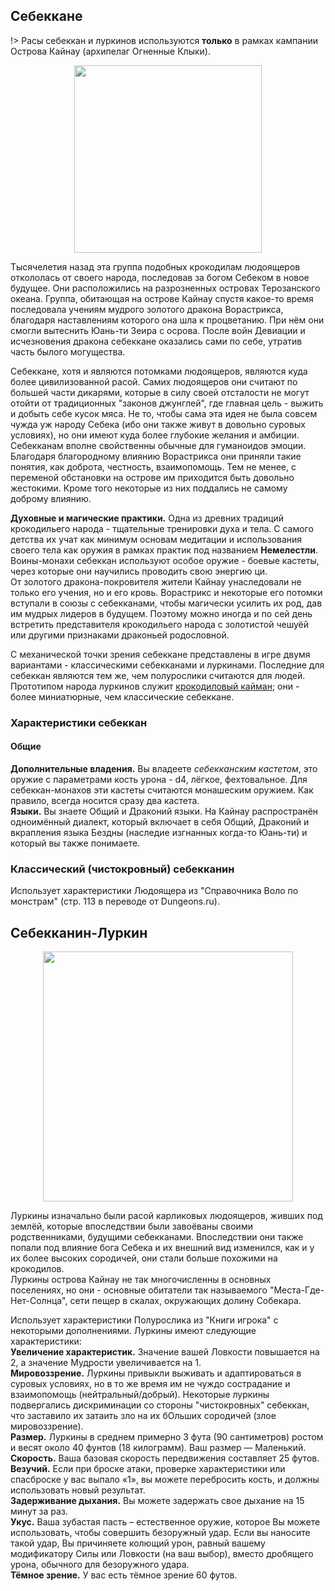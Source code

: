 ## Себеккане
!> Расы себеккан и луркинов используются **только** в рамках кампании Острова Кайнау (архипелаг Огненные Клыки).

<p style="text-align: center"><img style="height: 300px;" src="https://i.ibb.co/B2NHK8W/48b01b6ab3193f7d5c59bbafc882c0a2.jpg"/></p>

Тысячелетия назад эта группа подобных крокодилам людоящеров откололась от своего народа, последовав за богом Себеком в новое будущее.
Они расположились на разрозненных островах Терозанского океана. Группа, обитающая на острове Кайнау спустя какое-то время
последовала учениям мудрого золотого дракона Ворастрикса, благодаря наставлениям которого она шла к процветанию. При нём они смогли
вытеснить Юань-ти Зеира с осрова. После войн Девиации и исчезновения дракона себеккане оказались сами по себе, утратив часть былого могущества.

Себеккане, хотя и являются потомками людоящеров, являются куда более цивилизованной расой. Самих людоящеров они считают по большей части
дикарями, которые в силу своей отсталости не могут отойти от традиционных "законов джунглей", где главная цель - выжить и добыть себе кусок мяса.
Не то, чтобы сама эта идея не была совсем чужда уж народу Себека (ибо они также живут в довольно суровых условиях), но они имеют
куда более глубокие желания и амбиции.  
Себекканам вполне свойственны обычные для гуманоидов эмоции. Благодаря благородному влиянию Ворастрикса они приняли такие понятия, как
доброта, честность, взаимопомощь. Тем не менее, с переменой обстановки на острове им приходится быть довольно жестокими. Кроме того
некоторые из них поддались не самому доброму влиянию.

**Духовные и магические практики.** Одна из древних традиций крокодильего народа - тщательные тренировки духа и тела. С самого детства их учат как минимум основам медитации и использования своего тела как оружия в рамках практик под названием **Немелестли**. Воины-монахи себеккан используют особое оружие - боевые кастеты, через которые они
научились проводить свою энергию ци.  
От золотого дракона-покровителя жители Кайнау унаследовали не только его учения, но и его кровь. Ворастрикс и некоторые его потомки вступали
в союзы с себекканами, чтобы магически усилить их род, дав им мудрых лидеров в будущем. Поэтому можно иногда и по сей день встретить
представителя крокодильего народа с золотистой чешуёй или другими признаками драконьей родословной.

С механической точки зрения себеккане представлены в игре двумя вариантами - классическими себекканами и луркинами. Последние для себеккан являются
тем же, чем полурослики считаются для людей. Прототипом народа луркинов служит [крокодиловый кайман](https://yandex.ru/images/search?text=крокодиловый%20кайман);
они - более миниатюрные, чем классические себеккане.

### Характеристики себеккан
#### Общие
**Дополнительные владения.** Вы владеете *себекканским кастетом*, это оружие с параметрами
кость урона - d4, лёгкое, фехтовальное. Для себеккан-монахов эти кастеты считаются монашеским оружием. Как правило, всегда носится сразу два
кастета.  
**Языки.** Вы знаете Общий и Драконий языки. На Кайнау распространён одноимённый диалект, который включает в себя Общий, Драконий и вкрапления
языка Бездны (наследие изгнанных когда-то Юань-ти) и который вы также понимаете.

### Классический (чистокровный) себекканин
Использует характеристики Людоящера из "Справочника Воло по монстрам" (стр. 113 в переводе от Dungeons.ru).

## Себекканин-Луркин
<p style="text-align: center"><img style="height: 400px;" src="https://i.ibb.co/pvY1Cvr/197da9eba3c3b535e044284eb33940b0.jpg"/></p>

Луркины изначально были расой карликовых людоящеров, живших под землёй, которые впоследствии были завоёваны своими родственниками, будущими
себекканами. Впоследствии они также попали под влияние бога Себека и их внешний вид изменился, как и у их более высоких сородичей, они стали
больше похожими на крокодилов.  
Луркины острова Кайнау не так многочисленны в основных поселениях, но они - основные обитатели так называемого "Места-Где-Нет-Солнца", сети пещер
в скалах, окружающих долину Собекара.

Использует характеристики Полурослика из "Книги игрока" с некоторыми дополнениями. Луркины имеют следующие характеристики:  
**Увеличение характеристик.** Значение вашей Ловкости повышается на 2, а значение Мудрости увеличивается на 1.  
**Мировоззрение.** Луркины привыкли выживать и адаптироваться в суровых условиях, но в то же время им не чуждо сострадание и взаимопомощь (нейтральный/добрый). Некоторые луркины подвергались дискриминации со стороны "чистокровных" себеккан, что заставило их затаить зло на их бОльших сородичей (злое мировоззрение).  
**Размер.** Луркины в среднем примерно 3 фута (90 сантиметров) ростом и весят около 40 фунтов (18 килограмм). Ваш размер — Маленький.  
**Скорость.** Ваша базовая скорость передвижения составляет 25 футов.  
**Везучий.** Если при броске атаки, проверке характеристики или спасброске у вас выпало «1», вы можете перебросить кость, и должны использовать
новый результат.  
**Задерживание дыхания.** Вы можете задержать свое дыхание на 15 минут за раз.  
**Укус.** Ваша зубастая пасть – естественное оружие, которое Вы можете использовать, чтобы совершить безоружный удар.
Если вы наносите такой удар, Вы причиняете колющий урон, равный вашему модификатору Силы или Ловкости (на ваш выбор),
вместо дробящего урона, обычного для безоружного удара.  
**Тёмное зрение.** У вас есть тёмное зрение 60 футов.